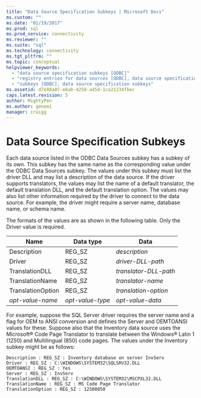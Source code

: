 ```yaml
---
title: "Data Source Specification Subkeys | Microsoft Docs"
ms.custom: ""
ms.date: "01/19/2017"
ms.prod: sql
ms.prod_service: connectivity
ms.reviewer: ""
ms.suite: "sql"
ms.technology: connectivity
ms.tgt_pltfrm: ""
ms.topic: conceptual
helpviewer_keywords: 
  - "data source specification subkeys [ODBC]"
  - "registry entries for data sources [ODBC], data source specification subkeys"
  - "subkeys [ODBC], data source specification subkeys"
ms.assetid: d7e88a07-e6ab-4258-a45d-1ca21234fbec
caps.latest.revision: 5
author: MightyPen
ms.author: genemi
manager: craigg
---
```

# Data Source Specification Subkeys
Each data source listed in the ODBC Data Sources subkey has a subkey of its own. This subkey has the same name as the corresponding value under the ODBC Data Sources subkey. The values under this subkey must list the driver DLL and may list a description of the data source. If the driver supports translators, the values may list the name of a default translator, the default translation DLL, and the default translation option. The values may also list other information required by the driver to connect to the data source. For example, the driver might require a server name, database name, or schema name.  
  
 The formats of the values are as shown in the following table. Only the Driver value is required.  
  
|Name|Data type|Data|  
|----------|---------------|----------|  
|Description|REG_SZ|*description*|  
|Driver|REG_SZ|*driver-DLL-path*|  
|TranslationDLL|REG_SZ|*translator-DLL-path*|  
|TranslationName|REG_SZ|*translator-name*|  
|TranslationOption|REG_SZ|*translation-option*|  
|*opt-value-name*|*opt-value-type*|*opt-value-data*|  
  
 For example, suppose the SQL Server driver requires the server name and a flag for OEM to ANSI conversion and defines the Server and OEMTOANSI values for these. Suppose also that the Inventory data source uses the Microsoft® Code Page Translator to translate between the Windows® Latin 1 (1250) and Multilingual (850) code pages. The values under the Inventory subkey might be as follows:  
  
```  
Description : REG_SZ : Inventory database on server InvServ  
Driver : REG_SZ : C:\WINDOWS\SYSTEM32\SQLSRV32.DLL  
OEMTOANSI : REG_SZ : Yes  
Server : REG_SZ : InvServ  
TranslationDLL : REG_SZ : C:\WINDOWS\SYSTEM32\MSCPXL32.DLL  
TranslationName : REG_SZ : MS Code Page Translator  
TranslationOption : REG_SZ : 12500850  
```
